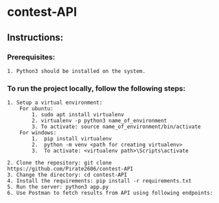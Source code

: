 # contest-API

## Instructions:

### Prerequisites:
    1. Python3 should be installed on the system.

### To run the project locally, follow the following steps:
    1. Setup a virtual environment:
        For ubuntu:
            1. sudo apt install virtualenv
            2. virtualenv -p python3 name_of_environment
            3. To activate: source name_of_environment/bin/activate
        For windows:
            1.	pip install virtualenv
            2.	python -m venv <path for creating virtualenv>
            3.	To activate: <virtualenv path>\Scripts\activate

    2. Clone the repository: git clone https://github.com/Pirate2606/contest-API
    3. Change the directory: cd contest-API
    4. Install the requirements: pip install -r requirements.txt
    5. Run the server: python3 app.py
    6. Use Postman to fetch results from API using following endpoints:

